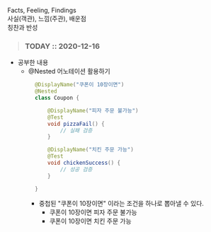 Facts, Feeling, Findings  
사실(객관), 느낌(주관), 배운점  
칭찬과 반성

> ### TODAY :: 2020-12-16

* 공부한 내용
  * @Nested 어노테이션 활용하기
    ```java
      @DisplayName("쿠폰이 10장이면")
      @Nested
      class Coupon {

          @DisplayName("피자 주문 불가능")
          @Test
          void pizzaFail() {
              // 실패 검증
          }

          @DisplayName("치킨 주문 가능")
          @Test
          void chickenSuccess() {
              // 성공 검증
          }

      }
    ```
    - 중첩된 "쿠폰이 10장이면" 이라는 조건을 하나로 뽑아낼 수 있다.
      - 쿠폰이 10장이면 피자 주문 불가능
      - 쿠폰이 10장이면 치킨 주문 가능
